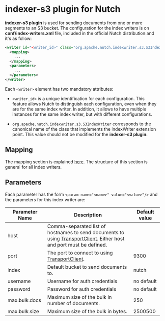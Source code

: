 indexer-s3 plugin for Nutch 
===========================

**indexer-s3 plugin** is used for sending documents from one or more segments to an S3 bucket. 
The configuration for the index writers is on **conf/index-writers.xml** file, included in the official Nutch distribution and it's as follow:

```xml
<writer id="<writer_id>" class="org.apache.nutch.indexwriter.s3.S3IndexWriter">
  <mapping>
    ...
  </mapping>
  <parameters>
    ...
  </parameters>   
</writer>
```

Each `<writer>` element has two mandatory attributes:

* `<writer_id>` is a unique identification for each configuration. This feature allows Nutch to distinguish each configuration, even when they are for the same index writer. In addition, it allows to have multiple instances for the same index writer, but with different configurations.

* `org.apache.nutch.indexwriter.s3.S3IndexWriter` corresponds to the canonical name of the class that implements the IndexWriter extension point. This value should not be modified for the **indexer-s3 plugin**.

## Mapping

The mapping section is explained [here](https://cwiki.apache.org/confluence/display/NUTCH/IndexWriters#IndexWriters-Mappingsection). The structure of this section is general for all index writers.

## Parameters

Each parameter has the form `<param name="<name>" value="<value>"/>` and the parameters for this index writer are:

Parameter Name | Description | Default value
--|--|--
host | Comma-separated list of hostnames to send documents to using [TransportClient](https://static.javadoc.io/org.elasticsearch/elasticsearch/5.3.0/org/elasticsearch/client/transport/TransportClient.html). Either host and port must be defined. | 
port | The port to connect to using [TransportClient](https://static.javadoc.io/org.elasticsearch/elasticsearch/5.3.0/org/elasticsearch/client/transport/TransportClient.html). | 9300
index | Default bucket to send documents to. | nutch
username | Username for auth credentials | no default
password | Password for auth credentials | no default
max.bulk.docs | Maximum size of the bulk in number of documents. | 250
max.bulk.size | Maximum size of the bulk in bytes. | 2500500
